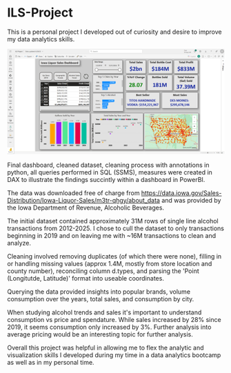 # ILS-Project
This is a personal project I developed out of curiosity and desire to improve my data analytics skills.

![ILS.DASHBOARD.OOPS](30090547.8_image.png)

Final dashboard, cleaned dataset, cleaning process with annotations in python, all queries performed in SQL (SSMS), measures were created in DAX to illustrate the findings succintly within a dashboard in PowerBI.

The data was downloaded free of charge from https://data.iowa.gov/Sales-Distribution/Iowa-Liquor-Sales/m3tr-qhgy/about_data and was provided by the Iowa Department of Revenue, Alcoholic Beverages.

The initial dataset contained approximately 31M rows of single line alcohol transactions from 2012-2025. I chose to cull the dataset to only transactions beginning in 2019 and on leaving me with ~16M transactions to clean and analyze.

Cleaning involved removing duplicates (of which there were none), filling in or handling missing values (approx 1.4M, mostly from store location and county number), reconciling column d.types, and parsing the 'Point (Longitutde, Latitude)' format into useable coordinates.

Querying the data provided insights into popular brands, volume consumption over the years, total sales, and consumption by city.

When studying alcohol trends and sales it's important to understand consumption vs price and spendature. While sales increased by 28% since 2019, it seems consumption only increased by 3%. Further analysis into average pricing would be an interesting topic for 
further analysis.

Overall this project was helpful in allowing me to flex the analytic and visualization skills I developed during my time in a data analytics bootcamp as well as in my personal time.
